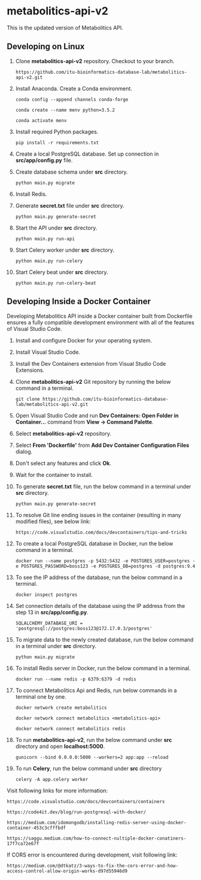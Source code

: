 # metabolitics-api-v2
This is the updated version of Metabolitics API.

## Developing on Linux

1. Clone **metabolitics-api-v2** repository. Checkout to your branch.

    `https://github.com/itu-bioinformatics-database-lab/metabolitics-api-v2.git`

2. Install Anaconda. Create a Conda environment.

    `conda config --append channels conda-forge`

    `conda create --name menv python=3.5.2`

    `conda activate menv`

3. Install required Python packages.

    `pip install -r requirements.txt`

4. Create a local PostgreSQL database. Set up connection in **src/app/config.py** file.

5. Create database schema under **src** directory.

    `python main.py migrate`

6. Install Redis.

7. Generate **secret.txt** file under **src** directory.

    `python main.py generate-secret`

8. Start the API under **src** directory.

    `python main.py run-api`

9. Start Celery worker under **src** directory.

    `python main.py run-celery`

10. Start Celery beat under **src** directory.

    `python main.py run-celery-beat`

## Developing Inside a Docker Container
Developing Metabolitics API inside a Docker container built from Dockerfile ensures a fully compatible development environment with all of the features of Visual Studio Code.

1. Install and configure Docker for your operating system.
2. Install Visual Studio Code.
3. Install the Dev Containers extension from Visual Studio Code Extensions.
4. Clone **metabolitics-api-v2** Git repository by running the below command in a terminal.

    `git clone https://github.com/itu-bioinformatics-database-lab/metabolitics-api-v2.git`

5. Open Visual Studio Code and run **Dev Containers: Open Folder in Container...** command from **View -> Command Palette**.
6. Select **metabolitics-api-v2** repository.
7. Select **From 'Dockerfile'** from **Add Dev Container Configuration Files** dialog.
8. Don't select any features and click **Ok**.
9. Wait for the container to install.
10. To generate **secret.txt** file, run the below command in a terminal under **src** directory.

    `python main.py generate-secret`

11. To resolve Git line ending issues in the container (resulting in many modified files), see below link:

    `https://code.visualstudio.com/docs/devcontainers/tips-and-tricks`

12. To create a local PostgreSQL database in Docker, run the below command in a terminal.

    `docker run --name postgres -p 5432:5432 -e POSTGRES_USER=postgres -e POSTGRES_PASSWORD=boss123 -e POSTGRES_DB=postgres -d postgres:9.4`

13. To see the IP address of the database, run the below command in a terminal.

    `docker inspect postgres`

14. Set connection details of the database using the IP address from the step 13 in **src/app/config.py**.

    `SQLALCHEMY_DATABASE_URI = 'postgresql://postgres:boss123@172.17.0.3/postgres'`

15. To migrate data to the newly created database, run the below command in a terminal under **src** directory.

    `python main.py migrate`

16. To install Redis server in Docker, run the below command in a terminal.

    `docker run --name redis -p 6379:6379 -d redis`

17. To connect Metabolitics Api and Redis, run below commands in a terminal one by one.

    `docker network create metabolitics`

    `docker network connect metabolitics <metabolitics-api>`

    `docker network connect metabolitics redis`

18. To run **metabolitics-api-v2**, run the below command under **src** directory and open **localhost:5000**.

    `gunicorn --bind 0.0.0.0:5000 --workers=2 app:app --reload`

19. To run **Celery**, run the below command under **src** directory

    `celery -A app.celery worker`

Visit following links for more information:

`https://code.visualstudio.com/docs/devcontainers/containers`

`https://code4it.dev/blog/run-postgresql-with-docker/`

`https://medium.com/idomongodb/installing-redis-server-using-docker-container-453c3cfffbdf`

`https://saggu.medium.com/how-to-connect-nultiple-docker-conatiners-17f7ca72e67f`

If CORS error is encountered during development, visit following link:

`https://medium.com/@dtkatz/3-ways-to-fix-the-cors-error-and-how-access-control-allow-origin-works-d97d55946d9`